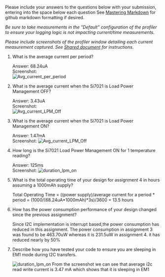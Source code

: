 Please include your answers to the questions below with your submission, entering into the space below each question
See [Mastering Markdown](https://guides.github.com/features/mastering-markdown/) for github markdown formatting if desired.

*Be sure to take measurements in the "Default" configuration of the profiler to ensure your logging logic is not impacting current/time measurements.*

*Please include screenshots of the profiler window detailing each current measurement captured.  See [Shared document](https://docs.google.com/document/d/1Ro9G2Nsr_ZXDhBYJ6YyF9CPivb--6UjhHRmVhDGySag/edit?usp=sharing) for instructions.* 

1. What is the average current per period?
   
   Answer: 68.24uA
   <br>Screenshot:  
   ![Avg_current_per_period](https://github.com/CU-ECEN-5823/ecen5823-assignment4-ridhishah179/blob/master/questions/screenshots/ss_question1_assignment4.PNG)  

2. What is the average current when the Si7021 is Load Power Management OFF?
   
    Answer: 3.43uA
   <br>Screenshot:  
   ![Avg_current_LPM_Off](https://github.com/CU-ECEN-5823/ecen5823-assignment4-ridhishah179/blob/master/questions/screenshots/ss_question2_assignment4.PNG)  

3. What is the average current when the Si7021 is Load Power Management ON?
   
   Answer: 1.47mA 
   <br>Screenshot: 
   ![Avg_current_LPM_Off](https://github.com/CU-ECEN-5823/ecen5823-assignment4-ridhishah179/blob/master/questions/screenshots/ss_question3_assignment4.PNG)  


4. How long is the Si7021 Load Power Management ON for 1 temperature reading?
   
   Answer: 125ms
   <br>Screenshot: 
   ![duration_lpm_on](https://github.com/CU-ECEN-5823/ecen5823-assignment4-ridhishah179/blob/master/questions/screenshots/ss_question4_assignment4.PNG)  

5. What is the total operating time of your design for assignment 4 in hours assuming a 1000mAh supply?
   
   Total Operating Time = ((power supply)/average current for a period * period = (1000/(68.24uA*1000mAh)*3s)/3600 = 13.5 hours

6. How has the power consumption performance of your design changed since the previous assignment?
   
   Since I2C implementation is interrupt based,the power consumption has reduced in this assignment.
   The power consumption in assignment 3 was found to be 463.70uW whereas it is 231.5uW in assignment 4. it has reduced nearly by 50%

7. Describe how you have tested your code to ensure you are sleeping in EM1 mode during I2C transfers.

   ![duration_lpm_on](https://github.com/CU-ECEN-5823/ecen5823-assignment4-ridhishah179/blob/master/questions/screenshots/ss_question7_assignment4.PNG) 
   From the screenshot we can see that average i2c read write current is 3.47 mA which shows that it is sleeping in EM1
	
